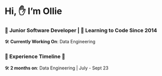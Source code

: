 # Hi, ✋ I’m Ollie

### 👶 **Junior Software Developer** | 🧠 **Learning to Code Since 2014**

🛠 **Currently Working On**: Data Engineering

### 🚶 Experience Timeline 🚶
🛠️ **2 months on**: Data Engineering | July - Sept 23
